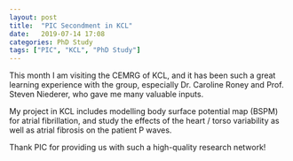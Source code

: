 ```yaml
---
layout: post
title:  "PIC Secondment in KCL"
date:   2019-07-14 17:08
categories: PhD Study
tags: ["PIC", "KCL", "PhD Study"]
---
```


This month I am visiting the CEMRG of KCL, and it has been such a great learning experience with the group, especially Dr. Caroline Roney and Prof. Steven Niederer, who gave me many valuable inputs. 

My project in KCL includes modelling body surface potential map (BSPM) for atrial fibrillation, and study the effects of the heart / torso variability as well as atrial fibrosis on the patient P waves. 

Thank PIC for providing us with such a high-quality research network!